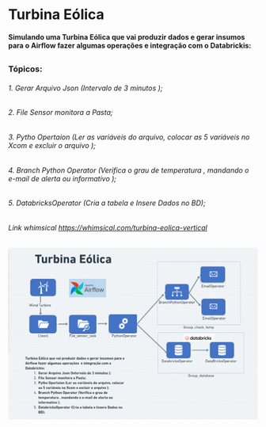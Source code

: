 # Turbina Eólica


#### Simulando uma Turbina Eólica que vai produzir dados e gerar insumos para o Airflow fazer algumas operações  e integração com o Databrickis:<h2>

### Tópicos:

   ###### 1. Gerar Arquivo Json (Intervalo de 3 minutos );
   ###### 2.  File Sensor monitora a Pasta;
   ###### 3. Pytho Opertaion (Ler as variáveis do arquivo, colocar as 5 variáveis no Xcom e excluir o arquivo );
   ###### 4. Branch Python Operator (Verifica o grau de temperatura , mandando o e-mail de alerta ou informativo );
   ######  5. DatabricksOperator (Cria a tabela e Insere Dados no BD);
    
 
 ###### <p> Link whimsical <a href="https://whimsical.com/turbina-eolica-vertical-HapdrJPBcaozePY3FjXv25">https://whimsical.com/turbina-eolica-vertical</a></p>


  <p align="center"   width="100" height="100">
 <img src="src/assets/to_readme/TURBINA_EOLICA.png" alt="centered image"> 
  </p>
    
